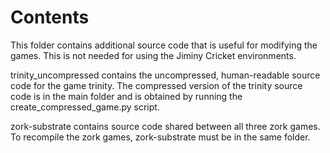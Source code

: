 # Contents

This folder contains additional source code that is useful for modifying the games. This is not needed for using the Jiminy Cricket environments.

trinity\_uncompressed contains the uncompressed, human-readable source code for the game trinity. The compressed version of the trinity source code is in the main folder and is obtained by running the create\_compressed\_game.py script.

zork-substrate contains source code shared between all three zork games. To recompile the zork games, zork-substrate must be in the same folder.
